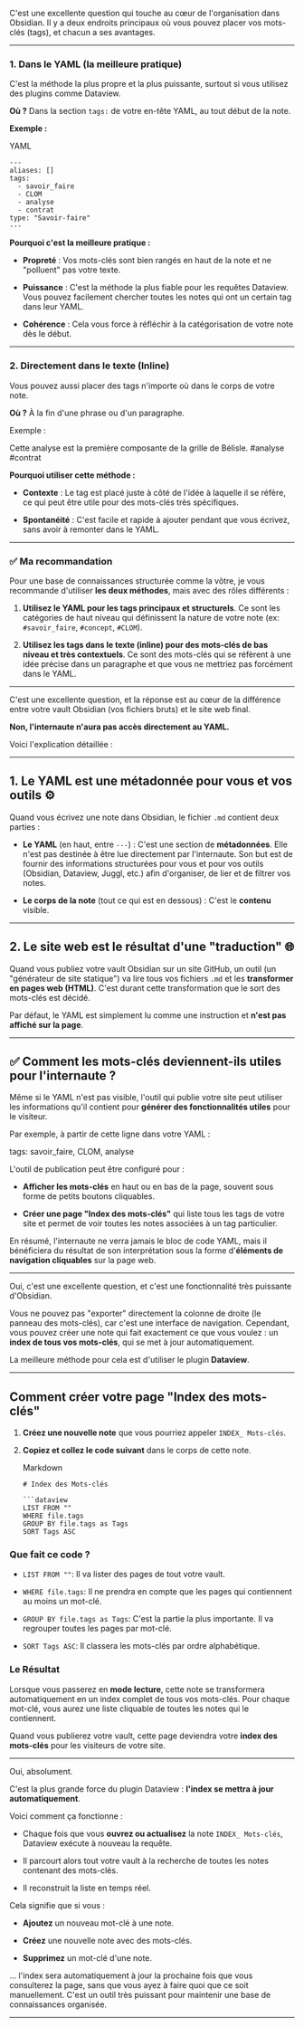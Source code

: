 
C'est une excellente question qui touche au cœur de l'organisation dans Obsidian. Il y a deux endroits principaux où vous pouvez placer vos mots-clés (tags), et chacun a ses avantages.

---

### 1. Dans le YAML (la meilleure pratique)

C'est la méthode la plus propre et la plus puissante, surtout si vous utilisez des plugins comme Dataview.

**Où ?** Dans la section `tags:` de votre en-tête YAML, au tout début de la note.

**Exemple :**

YAML

```
---
aliases: []
tags:
  - savoir_faire
  - CLOM
  - analyse
  - contrat
type: "Savoir-faire"
---
```

**Pourquoi c'est la meilleure pratique :**

- **Propreté** : Vos mots-clés sont bien rangés en haut de la note et ne "polluent" pas votre texte.
    
- **Puissance** : C'est la méthode la plus fiable pour les requêtes Dataview. Vous pouvez facilement chercher toutes les notes qui ont un certain tag dans leur YAML.
    
- **Cohérence** : Cela vous force à réfléchir à la catégorisation de votre note dès le début.
    

---

### 2. Directement dans le texte (Inline)

Vous pouvez aussi placer des tags n'importe où dans le corps de votre note.

**Où ?** À la fin d'une phrase ou d'un paragraphe.

Exemple :

Cette analyse est la première composante de la grille de Bélisle. #analyse #contrat

**Pourquoi utiliser cette méthode :**

- **Contexte** : Le tag est placé juste à côté de l'idée à laquelle il se réfère, ce qui peut être utile pour des mots-clés très spécifiques.
    
- **Spontanéité** : C'est facile et rapide à ajouter pendant que vous écrivez, sans avoir à remonter dans le YAML.
    

---

### ✅ Ma recommandation

Pour une base de connaissances structurée comme la vôtre, je vous recommande d'utiliser **les deux méthodes**, mais avec des rôles différents :

1. **Utilisez le YAML pour les tags principaux et structurels**. Ce sont les catégories de haut niveau qui définissent la nature de votre note (ex: `#savoir_faire`, `#concept`, `#CLOM`).
    
2. **Utilisez les tags dans le texte (inline) pour des mots-clés de bas niveau et très contextuels**. Ce sont des mots-clés qui se réfèrent à une idée précise dans un paragraphe et que vous ne mettriez pas forcément dans le YAML.

---
C'est une excellente question, et la réponse est au cœur de la différence entre votre vault Obsidian (vos fichiers bruts) et le site web final.

**Non, l'internaute n'aura pas accès directement au YAML.**

Voici l'explication détaillée :

---

## 1. Le YAML est une métadonnée pour vous et vos outils ⚙️

Quand vous écrivez une note dans Obsidian, le fichier `.md` contient deux parties :

- **Le YAML** (en haut, entre `---`) : C'est une section de **métadonnées**. Elle n'est pas destinée à être lue directement par l'internaute. Son but est de fournir des informations structurées pour vous et pour vos outils (Obsidian, Dataview, Juggl, etc.) afin d'organiser, de lier et de filtrer vos notes.
    
- **Le corps de la note** (tout ce qui est en dessous) : C'est le **contenu** visible.
    

---

## 2. Le site web est le résultat d'une "traduction" 🌐

Quand vous publiez votre vault Obsidian sur un site GitHub, un outil (un "générateur de site statique") va lire tous vos fichiers `.md` et les **transformer en pages web (HTML)**. C'est durant cette transformation que le sort des mots-clés est décidé.

Par défaut, le YAML est simplement lu comme une instruction et **n'est pas affiché sur la page**.

---

## ✅ Comment les mots-clés deviennent-ils utiles pour l'internaute ?

Même si le YAML n'est pas visible, l'outil qui publie votre site peut utiliser les informations qu'il contient pour **générer des fonctionnalités utiles** pour le visiteur.

Par exemple, à partir de cette ligne dans votre YAML :

tags: savoir_faire, CLOM, analyse

L'outil de publication peut être configuré pour :

- **Afficher les mots-clés** en haut ou en bas de la page, souvent sous forme de petits boutons cliquables.
    
- **Créer une page "Index des mots-clés"** qui liste tous les tags de votre site et permet de voir toutes les notes associées à un tag particulier.
    

En résumé, l'internaute ne verra jamais le bloc de code YAML, mais il bénéficiera du résultat de son interprétation sous la forme d'**éléments de navigation cliquables** sur la page web.

---

Oui, c'est une excellente question, et c'est une fonctionnalité très puissante d'Obsidian.

Vous ne pouvez pas "exporter" directement la colonne de droite (le panneau des mots-clés), car c'est une interface de navigation. Cependant, vous pouvez créer une note qui fait exactement ce que vous voulez : un **index de tous vos mots-clés**, qui se met à jour automatiquement.

La meilleure méthode pour cela est d'utiliser le plugin **Dataview**.

---

## Comment créer votre page "Index des mots-clés"

1. **Créez une nouvelle note** que vous pourriez appeler `INDEX_ Mots-clés`.
    
2. **Copiez et collez le code suivant** dans le corps de cette note.
    
    Markdown
    
    ````
    # Index des Mots-clés
    
    ```dataview
    LIST FROM ""
    WHERE file.tags
    GROUP BY file.tags as Tags
    SORT Tags ASC
    ````
    

### Que fait ce code ?

- `LIST FROM ""`: Il va lister des pages de tout votre vault.
    
- `WHERE file.tags`: Il ne prendra en compte que les pages qui contiennent au moins un mot-clé.
    
- `GROUP BY file.tags as Tags`: C'est la partie la plus importante. Il va regrouper toutes les pages par mot-clé.
    
- `SORT Tags ASC`: Il classera les mots-clés par ordre alphabétique.
    

### Le Résultat

Lorsque vous passerez en **mode lecture**, cette note se transformera automatiquement en un index complet de tous vos mots-clés. Pour chaque mot-clé, vous aurez une liste cliquable de toutes les notes qui le contiennent.

Quand vous publierez votre vault, cette page deviendra votre **index des mots-clés** pour les visiteurs de votre site.

---

Oui, absolument.

C'est la plus grande force du plugin Dataview : **l'index se mettra à jour automatiquement**.

Voici comment ça fonctionne :

- Chaque fois que vous **ouvrez ou actualisez** la note `INDEX_ Mots-clés`, Dataview exécute à nouveau la requête.
    
- Il parcourt alors tout votre vault à la recherche de toutes les notes contenant des mots-clés.
    
- Il reconstruit la liste en temps réel.
    

Cela signifie que si vous :

- **Ajoutez** un nouveau mot-clé à une note.
    
- **Créez** une nouvelle note avec des mots-clés.
    
- **Supprimez** un mot-clé d'une note.
    

... l'index sera automatiquement à jour la prochaine fois que vous consulterez la page, sans que vous ayez à faire quoi que ce soit manuellement. C'est un outil très puissant pour maintenir une base de connaissances organisée.

---

